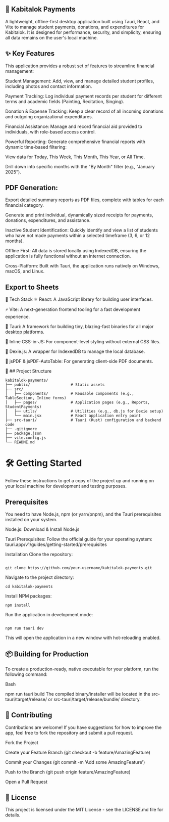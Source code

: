 ## 💸  Kabitalok Payments
A lightweight, offline-first desktop application built using Tauri, React, and Vite to manage student payments, donations, and expenditures for Kabitalok. It is designed for performance, security, and simplicity, ensuring all data remains on the user's local machine.

## ✨  Key Features
This application provides a robust set of features to streamline financial management:

Student Management: Add, view, and manage detailed student profiles, including photos and contact information.

Payment Tracking: Log individual payment records per student for different terms and academic fields (Painting, Recitation, Singing).

Donation & Expense Tracking: Keep a clear record of all incoming donations and outgoing organizational expenditures.

Financial Assistance: Manage and record financial aid provided to individuals, with role-based access control.

Powerful Reporting: Generate comprehensive financial reports with dynamic time-based filtering:

View data for Today, This Week, This Month, This Year, or All Time.

Drill down into specific months with the "By Month" filter (e.g., "January 2025").

## PDF Generation:

Export detailed summary reports as PDF files, complete with tables for each financial category.

Generate and print individual, dynamically sized receipts for payments, donations, expenditures, and assistance.

Inactive Student Identification: Quickly identify and view a list of students who have not made payments within a selected timeframe (3, 6, or 12 months).

Offline First: All data is stored locally using IndexedDB, ensuring the application is fully functional without an internet connection.

Cross-Platform: Built with Tauri, the application runs natively on Windows, macOS, and Linux.



## Export to Sheets
🚀 Tech Stack
⚛️ React: A JavaScript library for building user interfaces.

⚡ Vite: A next-generation frontend tooling for a fast development experience.

🦀 Tauri: A framework for building tiny, blazing-fast binaries for all major desktop platforms.

🎨 Inline CSS-in-JS: For component-level styling without external CSS files.

📁 Dexie.js: A wrapper for IndexedDB to manage the local database.

📄 jsPDF & jsPDF-AutoTable: For generating client-side PDF documents.

📁 ## Project Structure
```
kabitalok-payments/
├── public/                  # Static assets
├── src/
│   ├── components/          # Reusable components (e.g., TableSection, Inline forms)
│   ├── pages/               # Application pages (e.g., Reports, StudentPayments)
│   ├── utils/               # Utilities (e.g., db.js for Dexie setup)
│   └── main.jsx             # React application entry point
├── src-tauri/               # Tauri (Rust) configuration and backend code
├── .gitignore
├── package.json
├── vite.config.js
└── README.md
```
# 🛠️ Getting Started
Follow these instructions to get a copy of the project up and running on your local machine for development and testing purposes.

## Prerequisites
You need to have Node.js, npm (or yarn/pnpm), and the Tauri prerequisites installed on your system.

Node.js: Download & Install Node.js

Tauri Prerequisites: Follow the official guide for your operating system: tauri.app/v1/guides/getting-started/prerequisites

Installation
Clone the repository:

```

git clone https://github.com/your-username/kabitalok-payments.git
```
Navigate to the project directory:


```
cd kabitalok-payments
```
Install NPM packages:
```
npm install
```
Run the application in development mode:

```

npm run tauri dev
```
This will open the application in a new window with hot-reloading enabled.

## 📦 Building for Production
To create a production-ready, native executable for your platform, run the following command:

Bash

npm run tauri build
The compiled binary/installer will be located in the src-tauri/target/release/ or src-tauri/target/release/bundle/ directory.

## 🤝 Contributing
Contributions are welcome! If you have suggestions for how to improve the app, feel free to fork the repository and submit a pull request.

Fork the Project

Create your Feature Branch (git checkout -b feature/AmazingFeature)

Commit your Changes (git commit -m 'Add some AmazingFeature')

Push to the Branch (git push origin feature/AmazingFeature)

Open a Pull Request

## 📜 License
This project is licensed under the MIT License - see the LICENSE.md file for details.
